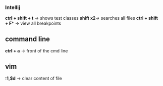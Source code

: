 ### Intellij
**ctrl + shift + t** -> shows test classes
**shift x2**-> searches all files
**ctrl + shift + F*** -> view all breakpoints

## command line
**ctrl + a** -> front of the cmd line

## vim
**:1,$d** -> clear content of file